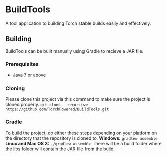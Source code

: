 # BuildTools
A tool application to building Torch stable builds easily and effectively.

## Building
BuildTools can be built manually using Gradle to recieve a JAR file.

### Prerequisites
- Java 7 or above

### Cloning
Please clone this project via this command to make sure the project is cloned properly.
```git clone --recursive https://github.com/TorchPowered/BuildTools.git```

### Gradle
To build the project, do either these steps depending on your platform on the directory that the repository is cloned to.
**Windows:**  ```gradlew assemble```
**Linux and Mac OS X:**  ```./gradlew assemble```
There will be a build folder where the libs folder will contain the JAR file from the build.